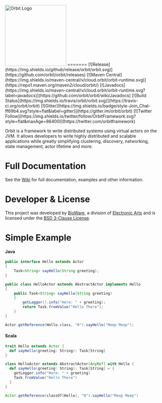 <img src="http://www.orbit.cloud/img/orbit-logo-black.png" alt="Orbit Logo" width="200px"/>
=======
[![Release](https://img.shields.io/github/release/orbit/orbit.svg)](https://github.com/orbit/orbit/releases)
[![Maven Central](https://img.shields.io/maven-central/v/cloud.orbit/orbit-runtime.svg)](https://repo1.maven.org/maven2/cloud/orbit/)
[![Javadocs](https://img.shields.io/maven-central/v/cloud.orbit/orbit-runtime.svg?label=javadocs)](https://github.com/orbit/orbit/wiki/Javadocs)
[![Build Status](https://img.shields.io/travis/orbit/orbit.svg)](https://travis-ci.org/orbit/orbit)
[![Gitter](https://img.shields.io/badge/style-Join_Chat-ff69b4.svg?style=flat&label=gitter)](https://gitter.im/orbit/orbit)
[![Twitter Follow](https://img.shields.io/twitter/follow/OrbitFramework.svg?style=flat&maxAge=86400)](https://twitter.com/orbitframework)

Orbit is a framework to write distributed systems using virtual actors on the JVM. It allows developers to write highly distributed and scalable applications while greatly simplifying clustering, discovery, networking, state management, actor lifetime and more.

Full Documentation
=======
See the [Wiki](https://github.com/orbit/orbit/wiki) for full documentation, examples and other information.

Developer & License
======
This project was developed by [BioWare](http://www.bioware.com), a division of [Electronic Arts](http://www.ea.com) and is licensed under the [BSD 3-Clause License](LICENSE).

Simple Example
=======
#### Java
```java
public interface Hello extends Actor
{
    Task<String> sayHello(String greeting);
}

public class HelloActor extends AbstractActor implements Hello
{
    public Task<String> sayHello(String greeting)
    {
        getLogger().info("Here: " + greeting);
        return Task.fromValue("Hello There");
    }
}

Actor.getReference(Hello.class, "0").sayHello("Meep Meep");
```

#### Scala
```scala
trait Hello extends Actor {
  def sayHello(greeting: String): Task[String]
}

class HelloActor extends AbstractActor[AnyRef] with Hello {
  def sayHello(greeting: String): Task[String] = {
    getLogger.info("Here: " + greeting)
    Task.fromValue("Hello There")
  }
}

Actor.getReference(classOf[Hello], "0").sayHello("Meep Meep")
```
